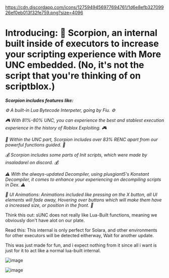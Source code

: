 https://cdn.discordapp.com/icons/1275949456977694761/1d6e8efb32709926ef0eb013f32fe759.png?size=4096

# Introducing: 💫 Scorpion, an internal built inside of executors to increase your scripting experience with More UNC embedded. (No, it's not the script that you're thinking of on scriptblox.)

***Scorpion includes features like:***

*⚙️ A built-in Lua Bytecode Interpeter, going by Fiu. ⚙️*

*🎮 With 81%-80% UNC, you can experience the best and stablest execution experience in the history of Roblox Exploiting. 🎮*


*💉 Within the UNC part, Scorpion includes over 83% RENC apart from our powerful functions guided. 💉*

*💰 Scorpion includes some parts of Init scripts, which were made by insaladarel on discord. 💰*

*⚠️ With the always-updated Decompiler, using plusgiant5's Konstant Decompiler, it comes to enhance your experiencing on decompiling scripts in Dex. ⚠️*


*📑 UI Animations: Animations included like pressing on the X button, all UI elements will fade away, Hovering over buttons which will make them have a increased size, or position in the front. 📑*





Think this out: sUNC does not really like Lua-Built functions, meaning we obviously don't have alot on our plate.

Read this: This internal is only perfect for Solara, and other environments for other executors will be detected eitherway, Wait for another update.

This was just made for fun, and i expect nothing from it since all i want is just for it to act like a normal lua-built internal.


![image](https://github.com/user-attachments/assets/e1b0c9b8-c889-49a6-8c1f-02319ddca7f4)

![image](https://github.com/user-attachments/assets/94e69d65-2a97-4da6-8022-bb03d587a3a6)

